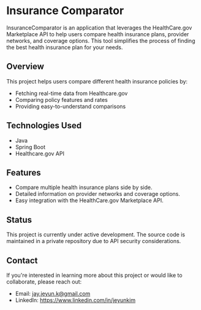 # Insurance Comparator

InsuranceComparator is an application that leverages the HealthCare.gov Marketplace API to help users compare health insurance plans, provider networks, and coverage options. This tool simplifies the process of finding the best health insurance plan for your needs.

## Overview
This project helps users compare different health insurance policies by:
- Fetching real-time data from Healthcare.gov
- Comparing policy features and rates
- Providing easy-to-understand comparisons

## Technologies Used
- Java
- Spring Boot
- Healthcare.gov API

## Features
- Compare multiple health insurance plans side by side.
- Detailed information on provider networks and coverage options.
- Easy integration with the HealthCare.gov Marketplace API.

## Status
This project is currently under active development. The source code is maintained in a private repository due to API security considerations.

## Contact
If you're interested in learning more about this project or would like to collaborate, please reach out:
- Email: jay.jeyun.k@gmail.com
- LinkedIn: https://www.linkedin.com/in/jeyunkim
